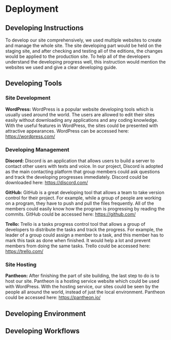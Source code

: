 # Deployment
## Developing Instructions
To develop our site comprehensively, we used multiple websites to create and manage the whole site. The site developing part would be held on the staging site, and after checking and testing all of the editions, the changes would be applied to the production site. To help all of the developers understand the developing progress well, this instruction would mention the websites we used and give a clear developing guide. 
## Developing Tools
### Site Development
**WordPress:** WordPress is a popular website developing tools which is usually used around the world. The users are allowed to edit their sites easily without downloading any applications and any coding knowledge. With the useful features in WordPress, the sites could be presented with attractive appearances. WordPress can be accessed here: https://wordpress.com/
### Developing Management
**Discord:** Discord is an application that allows users to build a server to contact other users with texts and voice. In our project, Discord is adopted as the main contacting platform that group members could ask questions and track the developing progresses immediately. Discord could be downloaded here: https://discord.com/

**GitHub:** GitHub is a great developing tool that allows a team to take version control for their project. For example, while a group of people are working on a program, they have to push and pull the files frequently. All of the members could easily know how the program is progressing by reading the commits. GitHub could be accessed here: https://github.com/

**Trello:** Trello is a tasks progress control tool that allows a group of developers to distribute the tasks and track the progress. For example, the leader of a group could assign a member to a task, and this member has to mark this task as done when finished. It would help a lot and prevent members from doing the same tasks. Trello could be accessed here: https://trello.com/
### Site Hosting
**Pantheon:** After finishing the part of site building, the last step to do is to host our site.   Pantheon is a hosting service website which could be used with WordPress. With the hosting service, our sites could be seen by the people all around the world, instead of just the local environment. Pantheon could be accessed here: https://pantheon.io/
## Developing Environment
## Developing Workflows
